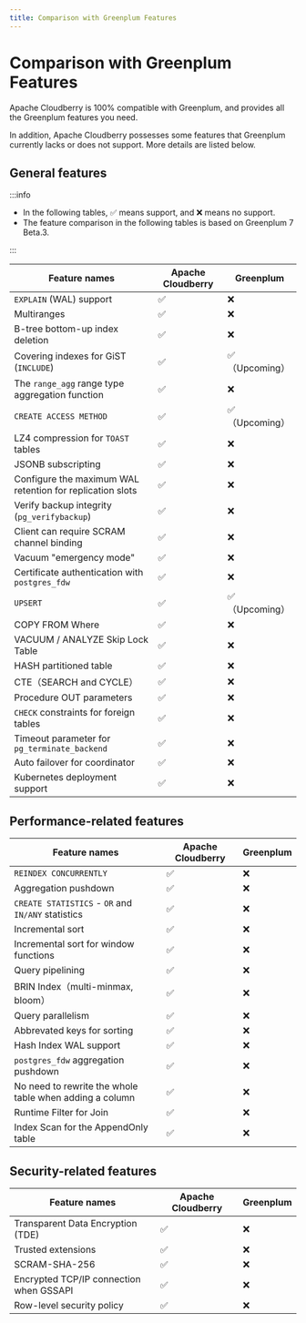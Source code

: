 ```yaml
---
title: Comparison with Greenplum Features
---
```


# Comparison with Greenplum Features

Apache Cloudberry is 100% compatible with Greenplum, and provides all the Greenplum features you need.

In addition, Apache Cloudberry possesses some features that Greenplum currently lacks or does not support. More details are listed below.

## General features

:::info

- In the following tables, ✅ means support, and ❌ means no support.
- The feature comparison in the following tables is based on Greenplum 7 Beta.3.

:::

| Feature names                                   | Apache Cloudberry | Greenplum   |
| ---------------------------------------- | ------------------- | ----------- |
| `EXPLAIN` (WAL) support | ✅                   | ❌           |
| Multiranges                     | ✅                   | ❌           |
| B-tree bottom-up index deletion                     | ✅                   | ❌           |
| Covering indexes for GiST (`INCLUDE`)               | ✅                   | ✅（Upcoming） |
| The `range_agg` range type aggregation function             | ✅                   | ❌           |
| `CREATE ACCESS METHOD`                   | ✅                   | ✅（Upcoming） |
| LZ4 compression for `TOAST` tables             | ✅                   | ❌           |
| JSONB subscripting                               | ✅                   | ❌           |
| Configure the maximum WAL retention for replication slots              | ✅                   | ❌           |
| Verify backup integrity (`pg_verifybackup`)     | ✅                   | ❌           |
| Client can require SCRAM channel binding            | ✅                   | ❌           |
| Vacuum "emergency mode"                        | ✅                   | ❌           |
| Certificate authentication with `postgres_fdw`           | ✅                   | ❌           |
| `UPSERT`                                 | ✅                   | ✅（Upcoming） |
| COPY FROM Where                          | ✅                   | ❌           |
| VACUUM / ANALYZE Skip Lock Table              | ✅                   | ❌           |
| HASH partitioned table                              | ✅                   | ❌           |
| CTE（SEARCH and CYCLE）                        | ✅                   | ❌           |
| Procedure OUT parameters                            | ✅                   | ❌           |
| `CHECK` constraints for foreign tables                    | ✅                   | ❌           |
| Timeout parameter for `pg_terminate_backend`        | ✅                   | ❌           |
| Auto failover for coordinator                      | ✅                   | ❌           |
| Kubernetes deployment support                 | ✅                   | ❌           |

## Performance-related features

| Feature names                                      | Apache Cloudberry | Greenplum |
| ------------------------------------------- | ------------------- | --------- |
| `REINDEX CONCURRENTLY`         | ✅                   | ❌         |
| Aggregation pushdown                                | ✅                   | ❌         |
| `CREATE STATISTICS` - `OR` and `IN/ANY` statistics | ✅                   | ❌         |
| Incremental sort                                    | ✅                   | ❌         |
| Incremental sort for window functions                          | ✅                   | ❌         |
| Query pipelining                                  | ✅                   | ❌         |
| BRIN Index（multi-minmax, bloom）            | ✅                   | ❌         |
| Query parallelism                                    | ✅                   | ❌         |
| Abbrevated keys for sorting                                | ✅                   | ❌         |
| Hash Index WAL support                         | ✅                   | ❌         |
| `postgres_fdw` aggregation pushdown                     | ✅                   | ❌         |
| No need to rewrite the whole table when adding a column                     | ✅                   | ❌         |
| Runtime Filter for Join | ✅                   | ❌         |
| Index Scan for the AppendOnly table                   | ✅                   | ❌         |

## Security-related features

| Feature names                      | Apache Cloudberry | Greenplum |
| --------------------------- | ------------------- | --------- |
| Transparent Data Encryption (TDE)          | ✅                   | ❌         |
| Trusted extensions                    | ✅                   | ❌         |
| SCRAM-SHA-256               | ✅                   | ❌         |
| Encrypted TCP/IP connection when GSSAPI | ✅                   | ❌         |
| Row-level security policy              | ✅                   | ❌         |
